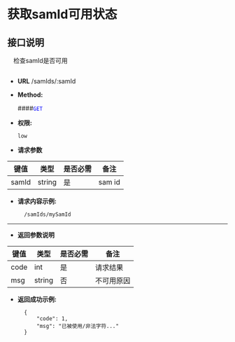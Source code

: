 # 获取samId可用状态

## 接口说明

　检查samId是否可用

## 


* **URL**
        /samIds/:samId

* **Method:**
  
  ####<font color=blue>`GET`</font>

* **权限:**

  `low`

*  **请求参数**

**键值** | **类型** | **是否必需** | **备注**
---------|----------|--------------|---------
samId|string|是|sam id

* **请求内容示例:**


        /samIds/mySamId
----------------------- 
*  **返回参数说明**

**键值** | **类型** | **是否必需** | **备注**
---------|----------|--------------|---------
code    |int |是 |请求结果
msg      |string|否 |不可用原因

* **返回成功示例:**


        {
            "code": 1,
            "msg": "已被使用/非法字符..."
        } 

